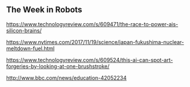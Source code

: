 ## The Week in Robots

https://www.technologyreview.com/s/609471/the-race-to-power-ais-silicon-brains/

https://www.nytimes.com/2017/11/19/science/japan-fukushima-nuclear-meltdown-fuel.html

https://www.technologyreview.com/s/609524/this-ai-can-spot-art-forgeries-by-looking-at-one-brushstroke/

http://www.bbc.com/news/education-42052234
